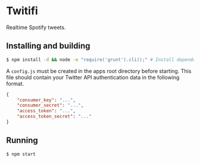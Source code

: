 # Twitifi

Realtime Spotify tweets.

## Installing and building

```bash
$ npm install -d && node -e "require('grunt').cli();" # Install dependencies and build client
```

A `config.js` must be created in the apps root directory before starting. This file should contain your Twitter API authentication data in the following format.

```json
{
	"consumer_key": "...",
	"consumer_secret": "...",
	"access_token": "...",
	"access_token_secret": "..."
}
```
## Running

```bash
$ npm start
```
